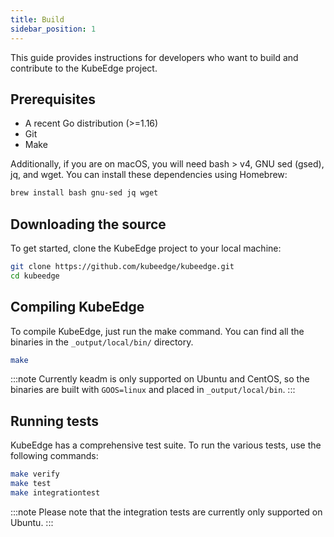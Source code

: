 ```yaml
---
title: Build
sidebar_position: 1
---
```


This guide provides instructions for developers who want to build and contribute to the KubeEdge project.

## Prerequisites

- A recent Go distribution (>=1.16)
- Git
- Make

Additionally, if you are on macOS, you will need bash > v4, GNU sed (gsed), jq, and wget. You can install these dependencies using Homebrew:

```bash
brew install bash gnu-sed jq wget
```

## Downloading the source

To get started, clone the KubeEdge project to your local machine:

```bash
git clone https://github.com/kubeedge/kubeedge.git
cd kubeedge
```

## Compiling KubeEdge

To compile KubeEdge, just run the make command. You can find all the binaries in the `_output/local/bin/` directory.

```bash
make
```

:::note
Currently keadm is only supported on Ubuntu and CentOS, so the binaries are built with `GOOS=linux` and placed in `_output/local/bin`.
:::

## Running tests

KubeEdge has a comprehensive test suite. To run the various tests, use the following commands:

```bash
make verify
make test
make integrationtest
```

:::note
Please note that the integration tests are currently only supported on Ubuntu.
:::